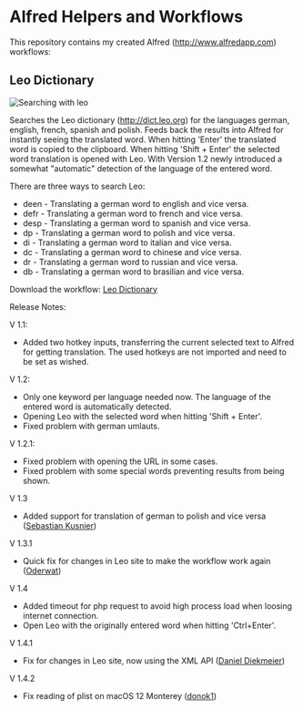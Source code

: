Alfred Helpers and Workflows
=========

This repository contains my created Alfred (http://www.alfredapp.com) workflows:

Leo Dictionary
---------
![Searching with leo](Leo%20Dictionary/screenshot_de.png)

Searches the Leo dictionary (http://dict.leo.org) for the languages german, english, french, spanish and polish. Feeds back the results into Alfred for instantly seeing the translated word. When hitting 'Enter' the translated word is copied to the clipboard. When hitting 'Shift + Enter' the selected word translation is opened with Leo.
With Version 1.2 newly introduced a somewhat "automatic" detection of the language of the entered word. 

There are three ways to search Leo:
* deen - Translating a german word to english and vice versa.
* defr - Translating a german word to french and vice versa.
* desp - Translating a german word to spanish and vice versa.
* dp - Translating a german word to polish and vice versa.
* di - Translating a german word to italian and vice versa.
* dc - Translating a german word to chinese and vice versa.
* dr - Translating a german word to russian and vice versa.
* db - Translating a german word to brasilian and vice versa.


Download the workflow: [Leo Dictionary](https://github.com/donok1/alfredapp/blob/master/Leo%20Dictionary/Leo%20Dictionary.alfredworkflow?raw=true)

Release Notes:

V 1.1:
- Added two hotkey inputs, transferring the current selected text to Alfred for getting translation. The used hotkeys are not imported and need to be set as wished.

V 1.2:
- Only one keyword per language needed now. The language of the entered word is automatically detected.
- Opening Leo with the selected word when hitting 'Shift + Enter'.
- Fixed problem with german umlauts.

V 1.2.1:
- Fixed problem with opening the URL in some cases.
- Fixed problem with some special words preventing results from being shown.

V 1.3
- Added support for translation of german to polish and vice versa ([Sebastian Kusnier][kusnier])

V 1.3.1
- Quick fix for changes in Leo site to make the workflow work again ([Oderwat][oderwat])

V 1.4
- Added timeout for php request to avoid high process load when loosing internet connection.
- Open Leo with the originally entered word when hitting 'Ctrl+Enter'.

V 1.4.1
- Fix for changes in Leo site, now using the XML API ([Daniel Diekmeier][danieldiekmeier])

V 1.4.2
- Fix reading of plist on macOS 12 Monterey ([donok1][donok1])


[kusnier]: https://github.com/kusnier
[oderwat]: https://github.com/oderwat
[danieldiekmeier]: https://github.com/danieldiekmeier
[donok1]: https://github.com/donok1
